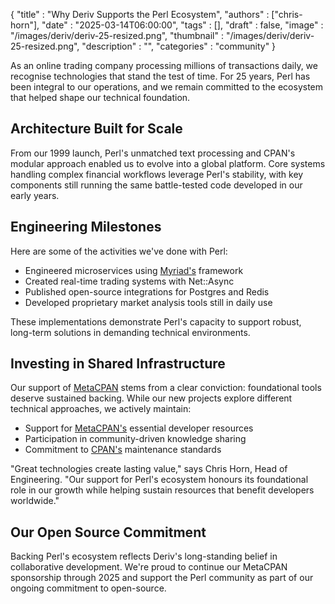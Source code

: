 
  {
    "title"       : "Why Deriv Supports the Perl Ecosystem",
    "authors"     : ["chris-horn"],
    "date"        : "2025-03-14T06:00:00",
    "tags"        : [],
    "draft"       : false,
    "image"       : "/images/deriv/deriv-25-resized.png",
    "thumbnail"   : "/images/deriv/deriv-25-resized.png",
    "description" : "",
    "categories"  : "community"
  }

As an online trading company processing millions of transactions daily, we
recognise technologies that stand the test of time. For 25 years, Perl has been
integral to our operations, and we remain committed to the ecosystem that
helped shape our technical foundation.

## Architecture Built for Scale

From our 1999 launch, Perl's unmatched text processing and CPAN's modular
approach enabled us to evolve into a global platform. Core systems handling
complex financial workflows leverage Perl's stability, with key components
still running the same battle-tested code developed in our early years.

## Engineering Milestones

Here are some of the activities we've done with Perl:

* Engineered microservices using [Myriad's](https://metacpan.org/pod/Myriad) framework
* Created real-time trading systems with Net::Async
* Published open-source integrations for Postgres and Redis
* Developed proprietary market analysis tools still in daily use

These implementations demonstrate Perl's capacity to support robust, long-term
solutions in demanding technical environments.

## Investing in Shared Infrastructure

Our support of [MetaCPAN](https://metacpan.org/) stems from a clear conviction:
foundational tools deserve sustained backing. While our new projects explore
different technical approaches, we actively maintain:

* Support for [MetaCPAN's](https://metacpan.org/) essential developer resources
* Participation in community-driven knowledge sharing
* Commitment to [CPAN's](https://www.cpan.org/) maintenance standards

"Great technologies create lasting value," says Chris Horn, Head of
Engineering. "Our support for Perl's ecosystem honours its foundational role in
our growth while helping sustain resources that benefit developers worldwide."

## Our Open Source Commitment

Backing Perl's ecosystem reflects Deriv's long-standing belief in collaborative
development. We're proud to continue our MetaCPAN sponsorship through 2025 and
support the Perl community as part of our ongoing commitment to open-source.
